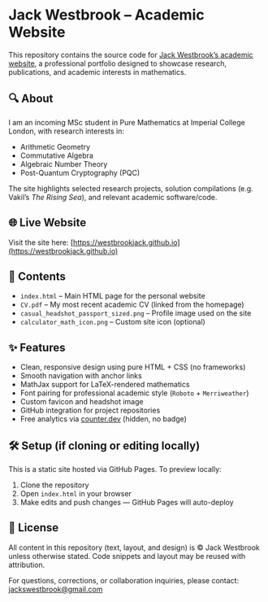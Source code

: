 # Jack Westbrook – Academic Website

This repository contains the source code for [Jack Westbrook’s academic website](https://westbrookjack.github.io), a professional portfolio designed to showcase research, publications, and academic interests in mathematics.

## 🔍 About

I am an incoming MSc student in Pure Mathematics at Imperial College London, with research interests in:

- Arithmetic Geometry  
- Commutative Algebra  
- Algebraic Number Theory  
- Post-Quantum Cryptography (PQC)  

The site highlights selected research projects, solution compilations (e.g. Vakil’s *The Rising Sea*), and relevant academic software/code.

## 🌐 Live Website

Visit the site here: [https://westbrookjack.github.io](https://westbrookjack.github.io)

## 📁 Contents

- `index.html` – Main HTML page for the personal website
- `CV.pdf` – My most recent academic CV (linked from the homepage)
- `casual_headshot_passport_sized.png` – Profile image used on the site
- `calculator_math_icon.png` – Custom site icon (optional)

## ✨ Features

- Clean, responsive design using pure HTML + CSS (no frameworks)
- Smooth navigation with anchor links
- MathJax support for LaTeX-rendered mathematics
- Font pairing for professional academic style (`Roboto` + `Merriweather`)
- Custom favicon and headshot image
- GitHub integration for project repositories
- Free analytics via [counter.dev](https://counter.dev) (hidden, no badge)

## 🛠️ Setup (if cloning or editing locally)

This is a static site hosted via GitHub Pages. To preview locally:

1. Clone the repository  
2. Open `index.html` in your browser  
3. Make edits and push changes — GitHub Pages will auto-deploy

## 📄 License

All content in this repository (text, layout, and design) is © Jack Westbrook unless otherwise stated. Code snippets and layout may be reused with attribution.

For questions, corrections, or collaboration inquiries, please contact: [jackswestbrook@gmail.com](mailto:jackswestbrook@gmail.com)

